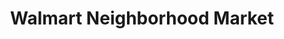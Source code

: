 ---
title: "Walmart Neighborhood Market"
url: /morgan-city/walmart-neighborhood-market/
shop: Supermarkt
---
